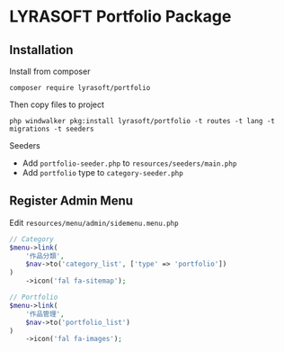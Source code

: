 # LYRASOFT Portfolio Package

## Installation

Install from composer

```shell
composer require lyrasoft/portfolio
```

Then copy files to project

```shell
php windwalker pkg:install lyrasoft/portfolio -t routes -t lang -t migrations -t seeders
```

Seeders

- Add `portfolio-seeder.php` to `resources/seeders/main.php`
- Add `portfolio` type to `category-seeder.php`

## Register Admin Menu

Edit `resources/menu/admin/sidemenu.menu.php`

```php
// Category
$menu->link(
    '作品分類',
    $nav->to('category_list', ['type' => 'portfolio'])
)
    ->icon('fal fa-sitemap');

// Portfolio
$menu->link(
    '作品管理',
    $nav->to('portfolio_list')
)
    ->icon('fal fa-images');
```
